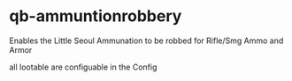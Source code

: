 # qb-ammuntionrobbery
Enables the Little Seoul Ammunation to be robbed for Rifle/Smg Ammo and Armor

all lootable are configuable in the Config
